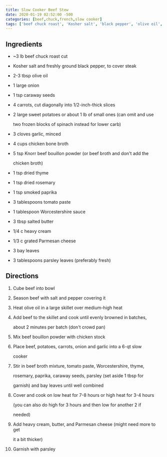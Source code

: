```yaml
---
title: Slow Cooker Beef Stew
date: 2020-01-19 02:52:00 -500
categories: [beef,chuck,french,slow cooker]
tags: ['beef chuck roast', 'Kosher salt', 'black pepper', 'olive oil', 'onion', 'caraway seeds', 'carrots', 'sweet potatoes', 'garlic', 'chicken bone broth', 'Knorr beef bouillon powder', 'dried thyme', 'dried rosemary', 'smoked paprika', 'tomato paste', 'Worcestershire sauce', 'salted butter', 'heavy cream', 'grated Parmesan cheese', 'bay leaves', 'parsley leaves']
---
```


## Ingredients



-   \~3 lb beef chuck roast cut

-   Kosher salt and freshly ground black pepper, to cover steak

-   2-3 tbsp olive oil

-   1 large onion

-   1 tsp caraway seeds

-   4 carrots, cut diagonally into 1/2-inch-thick slices

-   2 large sweet potatoes or about 1 lb of small ones (can omit and use

    two frozen blocks of spinach instead for lower carb)

-   3 cloves garlic, minced

-   4 cups chicken bone broth

-   5 tsp Knorr beef bouillon powder (or beef broth and don\'t add the

    chicken broth)

-   1 tsp dried thyme

-   1 tsp dried rosemary

-   1 tsp smoked paprika

-   3 tablespoons tomato paste

-   1 tablespoon Worcestershire sauce

-   3 tbsp salted butter

-   1/4 c heavy cream

-   1/3 c grated Parmesan cheese

-   3 bay leaves

-   3 tablespoons parsley leaves (preferably fresh)



## Directions



1.  Cube beef into bowl

2.  Season beef with salt and pepper covering it

3.  Heat olive oil in a large skillet over medium-high heat

4.  Add beef to the skillet and cook until evenly browned in batches,

    about 2 minutes per batch (don\'t crowd pan)

5.  Mix beef bouillon powder with chicken stock

6.  Place beef, potatoes, carrots, onion and garlic into a 6-qt slow

    cooker

7.  Stir in beef broth mixture, tomato paste, Worcestershire, thyme,

    rosemary, paprika, caraway seeds, parsley (set aside 1 tbsp for

    garnish) and bay leaves until well combined

8.  Cover and cook on low heat for 7-8 hours or high heat for 3-4 hours

    (you can also do high for 3 hours and then low for another 2 if

    needed)

9.  Add heavy cream, butter, and Parmesan cheese (might need more to get

    it a bit thicker)

10. Garnish with parsley

